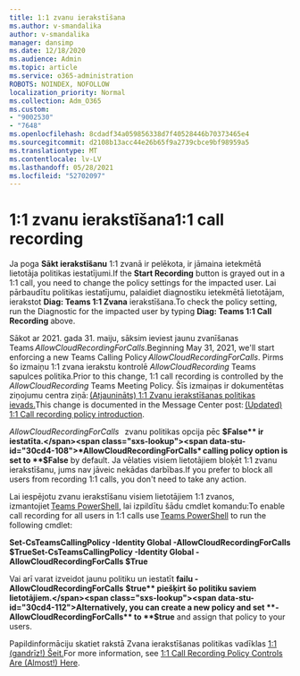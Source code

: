 ```yaml
---
title: 1:1 zvanu ierakstīšana
ms.author: v-smandalika
author: v-smandalika
manager: dansimp
ms.date: 12/18/2020
ms.audience: Admin
ms.topic: article
ms.service: o365-administration
ROBOTS: NOINDEX, NOFOLLOW
localization_priority: Normal
ms.collection: Adm_O365
ms.custom:
- "9002530"
- "7648"
ms.openlocfilehash: 8cdadf34a059856338d7f40528446b70373465e4
ms.sourcegitcommit: d2108b13acc44e26b65f9a2739cbce9bf98959a5
ms.translationtype: MT
ms.contentlocale: lv-LV
ms.lasthandoff: 05/28/2021
ms.locfileid: "52702097"
---
```

# <a name="11-call-recording"></a><span data-ttu-id="30cd4-102">1:1 zvanu ierakstīšana</span><span class="sxs-lookup"><span data-stu-id="30cd4-102">1:1 call recording</span></span>

<span data-ttu-id="30cd4-103">Ja poga **Sākt ierakstīšanu** 1:1 zvanā ir pelēkota, ir jāmaina ietekmētā lietotāja politikas iestatījumi.</span><span class="sxs-lookup"><span data-stu-id="30cd4-103">If the **Start Recording** button is grayed out in a 1:1 call, you need to change the policy settings for the impacted user.</span></span> <span data-ttu-id="30cd4-104">Lai pārbaudītu politikas iestatījumu, palaidiet diagnostiku ietekmētā lietotājam, ierakstot **Diag: Teams 1:1 Zvana** ierakstīšana.</span><span class="sxs-lookup"><span data-stu-id="30cd4-104">To check the policy setting, run the Diagnostic for the impacted user by typing **Diag: Teams 1:1 Call Recording** above.</span></span>     

<span data-ttu-id="30cd4-105">Sākot ar 2021. gada 31. maiju, sāksim ieviest jaunu zvanīšanas Teams *AllowCloudRecordingForCalls*.</span><span class="sxs-lookup"><span data-stu-id="30cd4-105">Beginning May 31, 2021, we'll start enforcing a new Teams Calling Policy *AllowCloudRecordingForCalls*.</span></span> <span data-ttu-id="30cd4-106">Pirms šo izmaiņu 1:1 zvana ierakstu kontrolē *AllowCloudRecording* Teams sapulces politika.</span><span class="sxs-lookup"><span data-stu-id="30cd4-106">Prior to this change, 1:1 call recording is controlled by the *AllowCloudRecording* Teams Meeting Policy.</span></span> <span data-ttu-id="30cd4-107">Šīs izmaiņas ir dokumentētas ziņojumu centra ziņā: [(Atjaunināts) 1:1 Zvanu ierakstīšanas politikas ievads.](https://portal.microsoft.com/Adminportal/Home?ref=MessageCenter/:/messages/MC238796)</span><span class="sxs-lookup"><span data-stu-id="30cd4-107">This change is documented in the Message Center post: [(Updated) 1:1 Call recording policy introduction](https://portal.microsoft.com/Adminportal/Home?ref=MessageCenter/:/messages/MC238796).</span></span>  

<span data-ttu-id="30cd4-108">*AllowCloudRecordingForCalls*   zvanu politikas opcija pēc **$False** ir iestatīta.</span><span class="sxs-lookup"><span data-stu-id="30cd4-108">*AllowCloudRecordingForCalls* calling policy option is set to **$False** by default.</span></span> <span data-ttu-id="30cd4-109">Ja vēlaties visiem lietotājiem bloķēt 1:1 zvanu ierakstīšanu, jums nav jāveic nekādas darbības.</span><span class="sxs-lookup"><span data-stu-id="30cd4-109">If you prefer to block all users from recording 1:1 calls, you don't need to take any action.</span></span>  

<span data-ttu-id="30cd4-110">Lai iespējotu zvanu ierakstīšanu visiem lietotājiem 1:1 zvanos, izmantojiet [Teams PowerShell,](/microsoftteams/teams-powershell-install) lai izpildītu šādu cmdlet komandu:</span><span class="sxs-lookup"><span data-stu-id="30cd4-110">To enable call recording for all users in 1:1 calls use [Teams PowerShell](/microsoftteams/teams-powershell-install) to run the following cmdlet:</span></span> 

<span data-ttu-id="30cd4-111">**Set-CsTeamsCallingPolicy -Identity Global -AllowCloudRecordingForCalls $True**</span><span class="sxs-lookup"><span data-stu-id="30cd4-111">**Set-CsTeamsCallingPolicy -Identity Global -AllowCloudRecordingForCalls $True**</span></span> 

<span data-ttu-id="30cd4-112">Vai arī varat izveidot jaunu politiku un iestatīt **failu -AllowCloudRecordingForCalls** **$true** piešķirt šo politiku saviem lietotājiem.</span><span class="sxs-lookup"><span data-stu-id="30cd4-112">Alternatively, you can create a new policy and set **-AllowCloudRecordingForCalls** to **$true** and assign that policy to your users.</span></span> 

<span data-ttu-id="30cd4-113">Papildinformāciju skatiet rakstā Zvana ierakstīšanas politikas vadīklas [1:1 (gandrīz!) Šeit.](https://techcommunity.microsoft.com/t5/microsoft-teams-support/1-1-call-recording-policy-controls-are-almost-here/ba-p/2217668)</span><span class="sxs-lookup"><span data-stu-id="30cd4-113">For more information, see [1:1 Call Recording Policy Controls Are (Almost!) Here](https://techcommunity.microsoft.com/t5/microsoft-teams-support/1-1-call-recording-policy-controls-are-almost-here/ba-p/2217668).</span></span>
